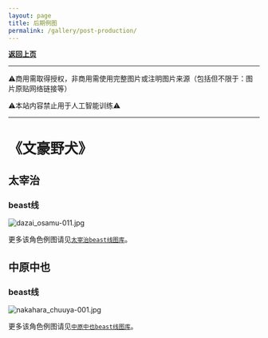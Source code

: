 ```yaml
---
layout: page
title: 后期例图
permalink: /gallery/post-production/
---
```


<haed>
    <link rel="stylesheet" href="/css/gallery.css">
</haed>

[**返回上页**](/gallery/)

---

⚠️商用需取得授权，非商用需使用完整图片或注明图片来源（包括但不限于：图片原贴网络链接等）

⚠️本站内容禁止用于人工智能训练⚠️

---

# 《文豪野犬》

## 太宰治

### beast线

<div class="gallery-container landscape">
    <div class="gallery-item landscape">
        <picture>
            <source srcset="https://image.jumern.com/cosplay/dazai_osamu/beast/dazai_osamu-011.avif" type="image/avif">
            <source srcset="https://image.jumern.com/cosplay/dazai_osamu/beast/dazai_osamu-011.webp" type="image/webp">
            <img src="https://image.jumern.com/cosplay/dazai_osamu/beast/dazai_osamu-011.jpg" alt="dazai_osamu-011.jpg" loading="lazy">
        </picture>
    </div>
</div>

更多该角色例图请见[`太宰治beast线图库`](/gallery/cosplay/)。

## 中原中也

### beast线

<div class="gallery-container landscape">
    <div class="gallery-item landscape">
        <picture>
            <source srcset="https://image.jumern.com/cosplay/nakahara_chuuya/beast/nakahara_chuuya-001.avif" type="image/avif">
            <source srcset="https://image.jumern.com/cosplay/nakahara_chuuya/beast/nakahara_chuuya-001.webp" type="image/webp">
            <img src="https://image.jumern.com/cosplay/nakahara_chuuya/beast/nakahara_chuuya-001.jpg" alt="nakahara_chuuya-001.jpg" loading="lazy">
        </picture>
    </div>
</div>

更多该角色例图请见[`中原中也beast线图库`](/gallery/cosplay/nakahara_chuuya/)。